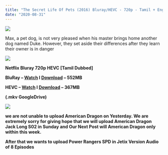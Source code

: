 ```yaml
---
title: "The Secret Life Of Pets (2016) Bluray/HEVC - 720p - Tamil + Eng - x265 - [500MB/350MB]"
date: "2020-08-31"
---
```


[![](https://1.bp.blogspot.com/-mFuOEKns_5s/X0yZpqje6mI/AAAAAAAABHA/A96JzMGif_spn7xnvHoiJTeP5T5HOlDQACLcBGAsYHQ/s16000/secret-life-of-pets-us-bo-w1-790x481.jpg)](https://1.bp.blogspot.com/-mFuOEKns_5s/X0yZpqje6mI/AAAAAAAABHA/A96JzMGif_spn7xnvHoiJTeP5T5HOlDQACLcBGAsYHQ/s700/secret-life-of-pets-us-bo-w1-790x481.jpg)

Max, a pet dog, is not very pleased when his master brings home another dog named Duke. However, they set aside their differences after they learn their owner is in danger  

[![](https://1.bp.blogspot.com/-fai1ZuUwnbA/XIjy2aT4irI/AAAAAAAAANw/WFW0YRK47_8GLAt3pPBSzBk0GJA6Mk5fgCPcBGAYYCw/s1600/torrborder.gif)](https://1.bp.blogspot.com/-fai1ZuUwnbA/XIjy2aT4irI/AAAAAAAAANw/WFW0YRK47_8GLAt3pPBSzBk0GJA6Mk5fgCPcBGAYYCw/s1600/torrborder.gif)

**Netflix Bluray 720p HEVC \[Tamil Dubbed\]**

**BluRay – [Watch](https://drive.google.com/file/d/1av9bMVQLE11nMUB7lcNsGllEOPz_tyfq/view) I [Download](https://drive.google.com/uc?id=1av9bMVQLE11nMUB7lcNsGllEOPz_tyfq&export=download) – 552MB**

 **HEVC – [Watch](https://drive.google.com/file/d/1hFLADt09au4OeR-Fh-Ws5K10yoM4zYdC/view) I [Download](https://drive.google.com/uc?id=1hFLADt09au4OeR-Fh-Ws5K10yoM4zYdC&export=download) – 367MB**

**(.mkv GoogleDrive)**

[![](https://1.bp.blogspot.com/-fai1ZuUwnbA/XIjy2aT4irI/AAAAAAAAANw/WFW0YRK47_8GLAt3pPBSzBk0GJA6Mk5fgCPcBGAYYCw/s1600/torrborder.gif)](https://1.bp.blogspot.com/-fai1ZuUwnbA/XIjy2aT4irI/AAAAAAAAANw/WFW0YRK47_8GLAt3pPBSzBk0GJA6Mk5fgCPcBGAYYCw/s1600/torrborder.gif)

**we are not unable to upload American Dragon on Yesterday. We are extremely sorry for giving hope that we will upload American Dragon Jack Long S02 in Sunday and Our Next Post will American Dragon only within this week.**

**After that we wants to upload Power Rangers SPD in Jetix Version Audio of 8 Episodes**
